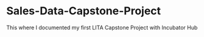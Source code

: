 # Sales-Data-Capstone-Project
This where I documented my first LITA Capstone Project with Incubator Hub
